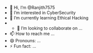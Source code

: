- 👋 Hi, I’m @Ranjith7575
- 👀 I’m interested in CyberSecurity
- 🌱 I’m currently learning Ethical Hacking
- - 💞️ I’m looking to collaborate on ...
- 📫 How to reach me ...
- 😄 Pronouns: ...
- ⚡ Fun fact: ...

<!---
Ranjith7575/Ranjith7575 is a ✨ special ✨ repository because its `README.md` (this file) appears on your GitHub profile.
You can click the Preview link to take a look at your changes.
--->
